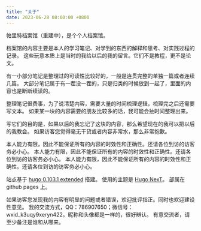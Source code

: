 ```yaml
---
title: "关于"
date: 2023-06-28 08:00:00 +0800
---
```


帕里特档案馆（重建中），是个个人档案馆。

档案馆的内容主要是本人的学习笔记、对学到的东西的解释和思考、对实践过程的记录。
这些玩意本质上是当时的我给以后的我的留言。它们不是教程，更不是论文。

有一小部分笔记是整理过的可读性比较好的，一般是连贯完整的单独一篇或者连续几篇。
大部分笔记属于有一茬没一茬的，只是归类的时候放到一起了，里面的内容也是断断续读的。

整理笔记很费事，为了说清楚内容，需要大量的时间梳理逻辑，梳理完之后还需要写文本。
如果某一块的内容需要的朋友比较多的话，我可能会抽时间整理出来。

写它们的目的是，如果以后的我忘记了这块的内容，那么希望现在的我可以把以后的我教会。
如果访客您觉得毫无干货或者内容非常水，那么非常抱歉。

本人能力有限，因此不能保证所有的内容的时效性和正确性。还请各位到访的访客务必小心。
本人能力有限，因此不能保证所有的内容的时效性和正确性。还请各位到访的访客务必小心。
本人能力有限，因此不能保证所有的内容的时效性和正确性。还请各位到访的访客务必小心。

站点基于 [hugo 0.103.1 extended](https://github.com/gohugoio/hugo/releases) 搭建。
使用的主题是 [Hugo NexT](https://themes.gohugo.io/themes/hugo-theme-next)。
部属在 github pages 上。

如果访客您发现我的内容有明显的问题或者错误，欢迎批评指正。同时也欢迎建设性意见。
我的交流方式，QQ：786907650；微信号：wxid_k3uqy9xeryn422。昵称和头像都是一样的，很好辨认。
有意交流者，请至少备注是谁和从哪来。
